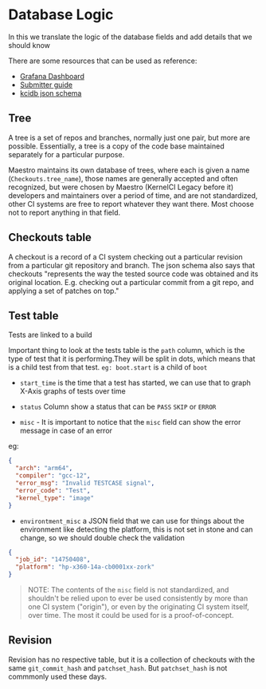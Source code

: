 # Database Logic

In this we translate the logic of the database fields and add details
that we should know


There are some resources that can be used as reference:
- [Grafana Dashboard](https://kcidb.kernelci.org/d/home/home?orgId=1&refresh=30m)
- [Submitter guide](https://docs.kernelci.org/kcidb/submitter_guide/)
- [kcidb json schema](https://github.com/kernelci/kcidb-io/blob/main/kcidb_io/schema/v04_03.py)

## Tree

A tree is a set of repos and branches, normally just one pair,
but more are possible. Essentially, a tree is a copy of the code base maintained
separately for a particular purpose.

Maestro maintains its own database of trees, where each is given a
name (`Checkouts.tree_name`), those names are generally
accepted and often recognized, but were chosen by
Maestro (KernelCI Legacy before it) developers and maintainers over a
period of time, and are not standardized, other CI systems are free
to report whatever they want there. Most choose not to report anything
in that field.

## Checkouts table

A checkout is a record of a CI system checking out a particular revision from
a particular git repository and branch. The json schema also says that checkouts
"represents the way the tested source code was obtained and its original
location. E.g. checking out a particular commit from a git repo, and applying
a set of patches on top."

## Test table

Tests are linked to a build

Important thing to look at the tests table is the `path` column, which is the
type of test that it is performing.They will be split in dots, which means that
is a child test from that test. `eg: boot.start` is a child of `boot`

- `start_time` is the time that a test has started, we can use that to graph
 X-Axis graphs of tests over time
 
- `status` Column show a status that can be `PASS` `SKIP` or `ERROR`

- `misc` - It is important to notice that the `misc` field can show the 
error message in case of an error

eg:
```json
{
  "arch": "arm64",
  "compiler": "gcc-12",
  "error_msg": "Invalid TESTCASE signal",
  "error_code": "Test",
  "kernel_type": "image"
}
```

- `environtment_misc` a JSON field that we can use for things about the environment
like detecting the platform, this is not set in stone and can change,
so we should double check the validation

```json
{
  "job_id": "14750408",
  "platform": "hp-x360-14a-cb0001xx-zork"
}
```

>NOTE: The contents of the `misc` field is not standardized, and shouldn't
>be relied upon to ever be used consistently by more than one
>CI system ("origin"), or even by the originating CI system itself, over time.
>The most it could be used for is a proof-of-concept.


## Revision

Revision has no respective table, but it is a collection of checkouts with
the same `git_commit_hash` and `patchset_hash`. But `patchset_hash` is not commmonly used these days.
